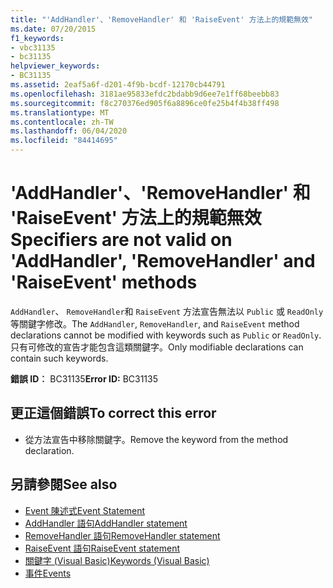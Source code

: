 ```yaml
---
title: "'AddHandler'、'RemoveHandler' 和 'RaiseEvent' 方法上的規範無效"
ms.date: 07/20/2015
f1_keywords:
- vbc31135
- bc31135
helpviewer_keywords:
- BC31135
ms.assetid: 2eaf5a6f-d201-4f9b-bcdf-12170cb44791
ms.openlocfilehash: 3181ae95833efdc2bdabb9d6ee7e1ff68beebb83
ms.sourcegitcommit: f8c270376ed905f6a8896ce0fe25b4f4b38ff498
ms.translationtype: MT
ms.contentlocale: zh-TW
ms.lasthandoff: 06/04/2020
ms.locfileid: "84414695"
---
```

# <a name="specifiers-are-not-valid-on-addhandler-removehandler-and-raiseevent-methods"></a><span data-ttu-id="52e6c-102">'AddHandler'、'RemoveHandler' 和 'RaiseEvent' 方法上的規範無效</span><span class="sxs-lookup"><span data-stu-id="52e6c-102">Specifiers are not valid on 'AddHandler', 'RemoveHandler' and 'RaiseEvent' methods</span></span>
<span data-ttu-id="52e6c-103">`AddHandler`、 `RemoveHandler`和 `RaiseEvent` 方法宣告無法以 `Public` 或 `ReadOnly`等關鍵字修改。</span><span class="sxs-lookup"><span data-stu-id="52e6c-103">The `AddHandler`, `RemoveHandler`, and `RaiseEvent` method declarations cannot be modified with keywords such as `Public` or `ReadOnly`.</span></span> <span data-ttu-id="52e6c-104">只有可修改的宣告才能包含這類關鍵字。</span><span class="sxs-lookup"><span data-stu-id="52e6c-104">Only modifiable declarations can contain such keywords.</span></span>  
  
 <span data-ttu-id="52e6c-105">**錯誤 ID︰** BC31135</span><span class="sxs-lookup"><span data-stu-id="52e6c-105">**Error ID:** BC31135</span></span>  
  
## <a name="to-correct-this-error"></a><span data-ttu-id="52e6c-106">更正這個錯誤</span><span class="sxs-lookup"><span data-stu-id="52e6c-106">To correct this error</span></span>  
  
- <span data-ttu-id="52e6c-107">從方法宣告中移除關鍵字。</span><span class="sxs-lookup"><span data-stu-id="52e6c-107">Remove the keyword from the method declaration.</span></span>  
  
## <a name="see-also"></a><span data-ttu-id="52e6c-108">另請參閱</span><span class="sxs-lookup"><span data-stu-id="52e6c-108">See also</span></span>

- [<span data-ttu-id="52e6c-109">Event 陳述式</span><span class="sxs-lookup"><span data-stu-id="52e6c-109">Event Statement</span></span>](../language-reference/statements/event-statement.md)
- [<span data-ttu-id="52e6c-110">AddHandler 語句</span><span class="sxs-lookup"><span data-stu-id="52e6c-110">AddHandler statement</span></span>](../language-reference/statements/addhandler-statement.md)
- [<span data-ttu-id="52e6c-111">RemoveHandler 語句</span><span class="sxs-lookup"><span data-stu-id="52e6c-111">RemoveHandler statement</span></span>](../language-reference/statements/removehandler-statement.md)
- [<span data-ttu-id="52e6c-112">RaiseEvent 語句</span><span class="sxs-lookup"><span data-stu-id="52e6c-112">RaiseEvent statement</span></span>](../language-reference/statements/raiseevent-statement.md)
- [<span data-ttu-id="52e6c-113">關鍵字 (Visual Basic)</span><span class="sxs-lookup"><span data-stu-id="52e6c-113">Keywords (Visual Basic)</span></span>](../language-reference/keywords/index.md)
- [<span data-ttu-id="52e6c-114">事件</span><span class="sxs-lookup"><span data-stu-id="52e6c-114">Events</span></span>](../programming-guide/language-features/events/index.md)
